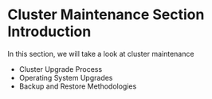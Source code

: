 # Cluster Maintenance Section Introduction

  
In this section, we will take a look at cluster maintenance
- Cluster Upgrade Process
- Operating System Upgrades
- Backup and Restore Methodologies
